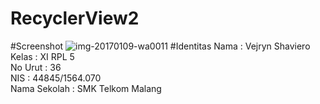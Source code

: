 # RecyclerView2
#Screenshot
![img-20170109-wa0011](https://cloud.githubusercontent.com/assets/22088378/21758216/0720be9e-d66c-11e6-840a-b80fc7b9b913.jpg)
#Identitas
Nama : Vejryn Shaviero <br>
Kelas : XI RPL 5 <br>
No Urut : 36 <br>
NIS : 44845/1564.070 <br>
Nama Sekolah : SMK Telkom Malang

